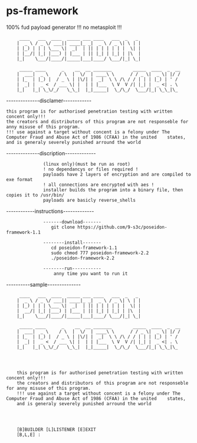 # ps-framework
100% fud payload generator 
!!! no metasploit !!!

         ____   ___  ____  _____ ___ ____   ___  _   _ 
        |  _ \ / _ \/ ___|| ____|_ _|  _ \ / _ \| \ | |
        | |_) | | | \___ \|  _|  | || | | | | | |  \| |
        | |__/| |_| |___) | |___ | || |_| | |_| | |\  |
        |_|    \___/|____/|_____|___|____/ \___/|_| \_|
                                               
         _____ ____      _    __  __ _______        _____  ____  _  __
        |  ___|  _ \    / \  |  \/  | ____\ \      / / _ \|  _ \| |/ /
        | |_  | |_) |  / _ \ | |\/| |  _|  \ \ /\ / / | | | |_) | ' / 
        |  _| |  _ <  / ___ \| |  | | |___  \ V  V /| |_| |  _ <| . \ 
        |_|   |_| \_\/_/   \_\_|  |_|_____|  \_/\_/  \___/|_| \_\_|\_       


--------------disclamer------------

                  
    this program is for authorised penetration testing with written concent only!!! 
    the creators and distributors of this program are not responseble for anny misuse of this program. 
    !!! use against a target without concent is a felony under The Computer Fraud and Abuse Act of 1986 (CFAA) in the united    states, 
    and is generaly severely punished arround the world

--------------discription-------------

                  (linux only)(must be run as root)
                  ! no dependancys or files required !
                  payloads have 2 layers of encryption and are compiled to exe format
                  ! all connections are encrypted with aes !
                  installer builds the program into a binary file, then copies it to /usr/bin/
                  payloads are basicly reverse_shells

------------instructions-------------
                  
                  -------download-------
                     git clone https://github.com/9-s3c/poseidon-framework-1.1
                  
                  --------install-------
                     cd poseidon-framework-1.1
                     sudo chmod 777 poseidon-framework-2.2
                     ./poseidon-framework-2.2
                  
                  --------run-----------
                      anny time you want to run it 

----------sample--------------

         ____   ___  ____  _____ ___ ____   ___  _   _ 
        |  _ \ / _ \/ ___|| ____|_ _|  _ \ / _ \| \ | |
        | |_) | | | \___ \|  _|  | || | | | | | |  \| |
        |  __/| |_| |___) | |___ | || |_| | |_| | |\  |
        |_|    \___/|____/|_____|___|____/ \___/|_| \_|
                                               
         _____ ____      _    __  __ _______        _____  ____  _  __
        |  ___|  _ \    / \  |  \/  | ____\ \      / / _ \|  _ \| |/ /
        | |_  | |_) |  / _ \ | |\/| |  _|  \ \ /\ / / | | | |_) | ' / 
        |  _| |  _ <  / ___ \| |  | | |___  \ V  V /| |_| |  _ <| . \ 
        |_|   |_| \_\/_/   \_\_|  |_|_____|  \_/\_/  \___/|_| \_\_|\_                                                              




        this program is for authorised penetration testing with written concent only!!! 
        the creators and distributors of this program are not responseble for anny misuse of this program. 
        !!! use against a target without concent is a felony under The Computer Fraud and Abuse Act of 1986 (CFAA) in the united    states, 
        and is generaly severely punished arround the world




        [B]BUILDER [L]LISTENER [E]EXIT
        [B,L,E] : 
